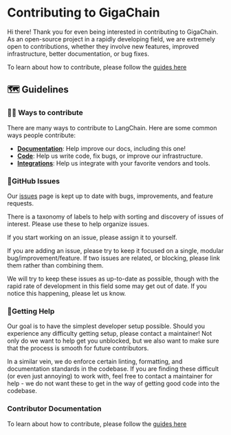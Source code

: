 # Contributing to GigaChain

Hi there! Thank you for even being interested in contributing to GigaChain.
As an open-source project in a rapidly developing field, we are extremely open to contributions, whether they involve new features, improved infrastructure, better documentation, or bug fixes.

To learn about how to contribute, please follow the [guides here](https://python.langchain.com/docs/contributing/)

## 🗺️ Guidelines

### 👩‍💻 Ways to contribute

There are many ways to contribute to LangChain. Here are some common ways people contribute:

- [**Documentation**](https://python.langchain.com/docs/contributing/documentation): Help improve our docs, including this one!
- [**Code**](https://python.langchain.com/docs/contributing/code): Help us write code, fix bugs, or improve our infrastructure.
- [**Integrations**](https://python.langchain.com/docs/contributing/integrations): Help us integrate with your favorite vendors and tools.

### 🚩GitHub Issues

Our [issues](https://github.com/langchain-ai/langchain/issues) page is kept up to date with bugs, improvements, and feature requests.

There is a taxonomy of labels to help with sorting and discovery of issues of interest. Please use these to help organize issues.

If you start working on an issue, please assign it to yourself.

If you are adding an issue, please try to keep it focused on a single, modular bug/improvement/feature.
If two issues are related, or blocking, please link them rather than combining them.

We will try to keep these issues as up-to-date as possible, though
with the rapid rate of development in this field some may get out of date.
If you notice this happening, please let us know.

### 🙋Getting Help

Our goal is to have the simplest developer setup possible. Should you experience any difficulty getting setup, please
contact a maintainer! Not only do we want to help get you unblocked, but we also want to make sure that the process is
smooth for future contributors.

In a similar vein, we do enforce certain linting, formatting, and documentation standards in the codebase.
If you are finding these difficult (or even just annoying) to work with, feel free to contact a maintainer for help -
we do not want these to get in the way of getting good code into the codebase.

### Contributor Documentation

To learn about how to contribute, please follow the [guides here](https://python.langchain.com/docs/contributing/)
